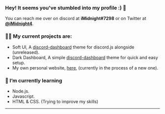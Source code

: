 ### Hey! It seems you've stumbled into my profile :) 👋
You can reach me over on discord at **iMidnight#7298** or on Twitter at [**@iMidnight4**](https://twitter.com/iMidnight4).


### 😶‍🌫️ My current projects are:
  - Soft UI, A [discord-dashboard](https://github.com/Assistants-Center/Discord-Dashboard) 
    theme for discord.js alongside (unreleased).
  - Dark Dashboard, A simple [discord-dashboard](https://github.com/Assistants-Center/Discord-Dashboard) theme for quick and easy setup.
  - My own personal website, [here](https://imidnight.dev), (currently in the process of a new one).
### 📝 I’m currently learning 
  - Node.js.
  - Javascript.
  - HTML & CSS. (Trying to improve my skills)

---
